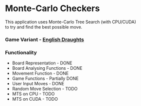 # Monte-Carlo Checkers

This application uses Monte-Carlo Tree Search (with CPU/CUDA) \
to try and find the best possible move.

### Game Variant - [English Draughts](https://en.wikipedia.org/wiki/English_draughts)

### Functionality

* Board Representation - DONE
* Board Analysing Functions - DONE
* Movement Function - DONE
* Game Functions - Partially DONE
* User Input Moves - DONE
* Random Move Selection - TODO
* MTS on CPU - TODO
* MTS on CUDA - TODO

